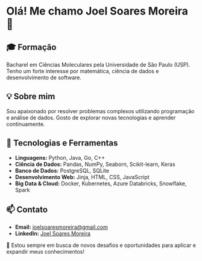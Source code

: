# Olá! Me chamo Joel Soares Moreira 👋

## 🎓 Formação
Bacharel em Ciências Moleculares pela Universidade de São Paulo (USP). Tenho um forte interesse por matemática, ciência de dados e desenvolvimento de software.

## 💡 Sobre mim
Sou apaixonado por resolver problemas complexos utilizando programação e análise de dados. Gosto de explorar novas tecnologias e aprender continuamente.

## 🔧 Tecnologias e Ferramentas
- **Linguagens:** Python, Java, Go, C++
- **Ciência de Dados:** Pandas, NumPy, Seaborn, Scikit-learn, Keras
- **Banco de Dados:** PostgreSQL, SQLite
- **Desenvolvimento Web:** Jinja, HTML, CSS, JavaScript
- **Big Data & Cloud:** Docker, Kubernetes, Azure Databricks, Snowflake, Spark

## 📫 Contato
- **Email:** joelsoaresmoreira@gmail.com
- **LinkedIn:** [Joel Soares Moreira](https://www.linkedin.com/in/joel-soares-moreira-430783246/)

🚀 Estou sempre em busca de novos desafios e oportunidades para aplicar e expandir meus conhecimentos!

